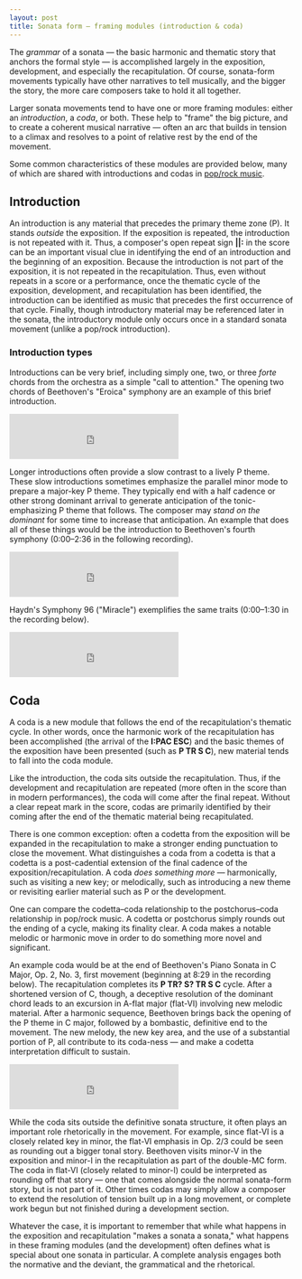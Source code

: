 ```yaml
---
layout: post
title: Sonata form – framing modules (introduction & coda)
---
```


The *grammar* of a sonata — the basic harmonic and thematic story that anchors the formal style — is accomplished largely in the exposition, development, and especially the recapitulation. Of course, sonata-form movements typically have other narratives to tell musically, and the bigger the story, the more care composers take to hold it all together. 

Larger sonata movements tend to have one or more framing modules: either an *introduction*, a *coda*, or both. These help to "frame" the big picture, and to create a coherent musical narrative — often an arc that builds in tension to a climax and resolves to a point of relative rest by the end of the movement.

Some common characteristics of these modules are provided below, many of which are shared with introductions and codas in [pop/rock music](http://openmusictheory.com/popRockForm.html).

## Introduction

An introduction is any material that precedes the primary theme zone (P). It stands *outside* the exposition. If the exposition is repeated, the introduction is not repeated with it. Thus, a composer's open repeat sign **\|\|:** in the score can be an important visual clue in identifying the end of an introduction and the beginning of an exposition. Because the introduction is not part of the exposition, it is not repeated in the recapitulation. Thus, even without repeats in a score or a performance, once the thematic cycle of the exposition, development, and recapitulation has been identified, the introduction can be identified as music that precedes the first occurrence of that cycle. Finally, though introductory material may be referenced later in the sonata, the introductory module only occurs once in a standard sonata movement (unlike a pop/rock introduction).

### Introduction types

Introductions can be very brief, including simply one, two, or three *forte* chords from the orchestra as a simple "call to attention." The opening two chords of Beethoven's "Eroica" symphony are an example of this brief introduction.

<iframe class="spotify" src="https://embed.spotify.com/?uri=spotify:track:7GN1OfFxv9xpUjLI6ELqyh" width="300" height="80" frameborder="0" allowtransparency="true"></iframe><br/>

Longer introductions often provide a slow contrast to a lively P theme. These slow introductions sometimes emphasize the parallel minor mode to prepare a major-key P theme. They typically end with a half cadence or other strong dominant arrival to generate anticipation of the tonic-emphasizing P theme that follows. The composer may *stand on the dominant* for some time to increase that anticipation. An example that does all of these things would be the introduction to Beethoven's fourth symphony (0:00–2:36 in the following recording).

<iframe class="spotify" src="https://embed.spotify.com/?uri=spotify:track:1MibYhJxREG8c84CeT4RXS" width="300" height="80" frameborder="0" allowtransparency="true"></iframe><br/>

Haydn's Symphony 96 ("Miracle") exemplifies the same traits (0:00–1:30 in the recording below).

<iframe class="spotify" src="https://embed.spotify.com/?uri=spotify:track:3POiY0HHaGByp3AXTteZYY" width="300" height="80" frameborder="0" allowtransparency="true"></iframe><br/>

## Coda

A coda is a new module that follows the end of the recapitulation's thematic cycle. In other words, once the harmonic work of the recapitulation has been accomplished (the arrival of the **I:PAC ESC**) and the basic themes of the exposition have been presented (such as **P TR S C**), new material tends to fall into the coda module.

Like the introduction, the coda sits outside the recapitulation. Thus, if the development and recapitulation are repeated (more often in the score than in modern performances), the coda will come after the final repeat. Without a clear repeat mark in the score, codas are primarily identified by their coming after the end of the thematic material being recapitulated.

There is one common exception: often a codetta from the exposition will be expanded in the recapitulation to make a stronger ending punctuation to close the movement. What distinguishes a coda from a codetta is that a codetta is a post-cadential extension of the final cadence of the exposition/recapitulation. A coda *does something more* — harmonically, such as visiting a new key; or melodically, such as introducing a new theme or revisiting earlier material such as P or the development. 

One can compare the codetta–coda relationship to the postchorus–coda relationship in pop/rock music. A codetta or postchorus simply rounds out the ending of a cycle, making its finality clear. A coda makes a notable melodic or harmonic move in order to do something more novel and significant.

An example coda would be at the end of Beethoven's Piano Sonata in C Major, Op. 2, No. 3, first movement (beginning at 8:29 in the recording below). The recapitulation completes its **P TR? S? TR S C** cycle. After a shortened version of C, though, a deceptive resolution of the dominant chord leads to an excursion in A-flat major (flat-VI) involving new melodic material. After a harmonic sequence, Beethoven brings back the opening of the P theme in C major, followed by a bombastic, definitive end to the movement. The new melody, the new key area, and the use of a substantial portion of P, all contribute to its coda-ness — and make a codetta interpretation difficult to sustain.

<iframe class="spotify" src="https://embed.spotify.com/?uri=spotify:track:4XY27zyWLd729jTgVoSZir" width="300" height="80" frameborder="0" allowtransparency="true"></iframe><br/>

While the coda sits outside the definitive sonata structure, it often plays an important role rhetorically in the movement. For example, since flat-VI is a closely related key in minor, the flat-VI emphasis in Op. 2/3 could be seen as rounding out a bigger tonal story. Beethoven visits minor-V in the exposition and minor-I in the recapitulation as part of the double-MC form. The coda in flat-VI (closely related to minor-I) could be interpreted as rounding off that story — one that comes alongside the normal sonata-form story, but is not part of it. Other times codas may simply allow a composer to extend the resolution of tension built up in a long movement, or complete work begun but not finished during a development section. 

Whatever the case, it is important to remember that while what happens in the exposition and recapitulation "makes a sonata a sonata," what happens in these framing modules (and the development) often defines what is special about one sonata in particular. A complete analysis engages both the normative and the deviant, the grammatical and the rhetorical.